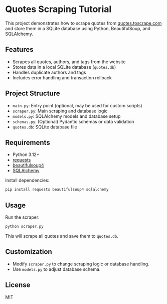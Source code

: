 # Quotes Scraping Tutorial

This project demonstrates how to scrape quotes from [quotes.toscrape.com](http://quotes.toscrape.com) and store them in a SQLite database using Python, BeautifulSoup, and SQLAlchemy.

## Features
- Scrapes all quotes, authors, and tags from the website
- Stores data in a local SQLite database (`quotes.db`)
- Handles duplicate authors and tags
- Includes error handling and transaction rollback

## Project Structure
- `main.py`: Entry point (optional, may be used for custom scripts)
- `scraper.py`: Main scraping and database logic
- `models.py`: SQLAlchemy models and database setup
- `schemas.py`: (Optional) Pydantic schemas or data validation
- `quotes.db`: SQLite database file

## Requirements
- Python 3.12+
- [requests](https://pypi.org/project/requests/)
- [beautifulsoup4](https://pypi.org/project/beautifulsoup4/)
- [SQLAlchemy](https://pypi.org/project/SQLAlchemy/)

Install dependencies:
```bash
pip install requests beautifulsoup4 sqlalchemy
```

## Usage
Run the scraper:
```bash
python scraper.py
```
This will scrape all quotes and save them to `quotes.db`.

## Customization
- Modify `scraper.py` to change scraping logic or database handling.
- Use `models.py` to adjust database schema.

## License
MIT
